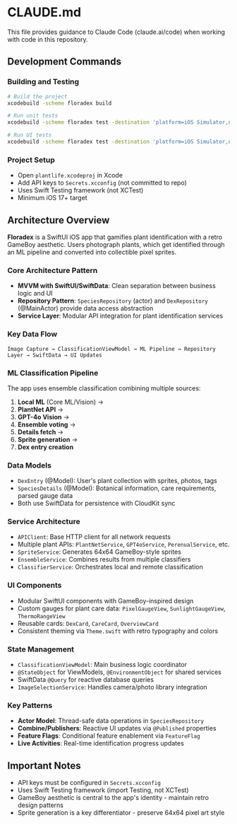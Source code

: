 # CLAUDE.md

This file provides guidance to Claude Code (claude.ai/code) when working with code in this repository.

## Development Commands

### Building and Testing
```bash
# Build the project
xcodebuild -scheme floradex build

# Run unit tests
xcodebuild -scheme floradex test -destination 'platform=iOS Simulator,name=iPhone 15'

# Run UI tests
xcodebuild -scheme floradex test -destination 'platform=iOS Simulator,name=iPhone 15' -only-testing:plantlifeUITests
```

### Project Setup
- Open `plantlife.xcodeproj` in Xcode
- Add API keys to `Secrets.xcconfig` (not committed to repo)
- Uses Swift Testing framework (not XCTest)
- Minimum iOS 17+ target

## Architecture Overview

**Floradex** is a SwiftUI iOS app that gamifies plant identification with a retro GameBoy aesthetic. Users photograph plants, which get identified through an ML pipeline and converted into collectible pixel sprites.

### Core Architecture Pattern
- **MVVM with SwiftUI/SwiftData**: Clean separation between business logic and UI
- **Repository Pattern**: `SpeciesRepository` (actor) and `DexRepository` (@MainActor) provide data access abstraction
- **Service Layer**: Modular API integration for plant identification services

### Key Data Flow
```
Image Capture → ClassificationViewModel → ML Pipeline → Repository Layer → SwiftData → UI Updates
```

### ML Classification Pipeline
The app uses ensemble classification combining multiple sources:
1. **Local ML** (Core ML/Vision) → 
2. **PlantNet API** → 
3. **GPT-4o Vision** → 
4. **Ensemble voting** → 
5. **Details fetch** → 
6. **Sprite generation** → 
7. **Dex entry creation**

### Data Models
- `DexEntry` (@Model): User's plant collection with sprites, photos, tags
- `SpeciesDetails` (@Model): Botanical information, care requirements, parsed gauge data
- Both use SwiftData for persistence with CloudKit sync

### Service Architecture
- `APIClient`: Base HTTP client for all network requests
- Multiple plant APIs: `PlantNetService`, `GPT4oService`, `PerenualService`, etc.
- `SpriteService`: Generates 64x64 GameBoy-style sprites
- `EnsembleService`: Combines results from multiple classifiers
- `ClassifierService`: Orchestrates local and remote classification

### UI Components
- Modular SwiftUI components with GameBoy-inspired design
- Custom gauges for plant care data: `PixelGaugeView`, `SunlightGaugeView`, `ThermoRangeView`
- Reusable cards: `DexCard`, `CareCard`, `OverviewCard`
- Consistent theming via `Theme.swift` with retro typography and colors

### State Management
- `ClassificationViewModel`: Main business logic coordinator
- `@StateObject` for ViewModels, `@EnvironmentObject` for shared services
- SwiftData `@Query` for reactive database queries
- `ImageSelectionService`: Handles camera/photo library integration

### Key Patterns
- **Actor Model**: Thread-safe data operations in `SpeciesRepository`
- **Combine/Publishers**: Reactive UI updates via `@Published` properties
- **Feature Flags**: Conditional feature enablement via `FeatureFlag`
- **Live Activities**: Real-time identification progress updates

## Important Notes
- API keys must be configured in `Secrets.xcconfig` 
- Uses Swift Testing framework (import Testing, not XCTest)
- GameBoy aesthetic is central to the app's identity - maintain retro design patterns
- Sprite generation is a key differentiator - preserve 64x64 pixel art style
